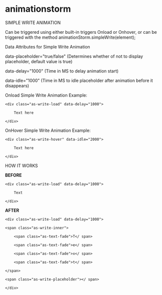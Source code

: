 # animationstorm
SIMPLE WRITE ANIMATION

Can be triggered using either built-in triggers Onload or Onhover, or can be triggered with the method animationStorm.simpleWrite(element);

Data Attributes for Simple Write Animation

data-placeholder="true/false" (Determines whether of not to display placeholder, default value is true)

data-delay="1000" (Time in MS to delay animation start)

data-idle="1000" (Time in MS to idle placeholder after animation before it disappears)

Onload Simple Write Animation Example:

    <div class="as-write-load" data-delay="1000">

        Text here

    </div>
    
OnHover Simple Write Animation Example:

    <div class="as-write-hover" data-idle="2000">

        Text here

    </div>


HOW IT WORKS

**BEFORE**

    <div class="as-write-load" data-delay="1000">

        Text

    </div>

**AFTER**

    <div class="as-write-load" data-delay="1000">

    <span class="as-write-inner">

        <span class="as-text-fade">T</ span>

        <span class="as-text-fade">e</ span>

        <span class="as-text-fade">x</ span>

        <span class="as-text-fade">t</ span>

    </span>

    <span class="as-write-placeholder"></ span>

    </div>
